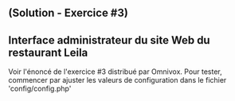 ## (Solution - Exercice #3) 
## Interface administrateur du site Web du restaurant Leila

Voir l'énoncé de l'exercice #3 distribué par Omnivox.
Pour tester, commencer par ajuster les valeurs de configuration dans le fichier 'config/config.php'